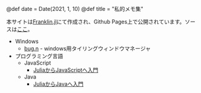 @def date = Date(2021, 1, 10)
@def title = "私的メモ集"



本サイトは[Franklin.jl](https://github.com/tlienart/Franklin.jl)にて作成され、Github Pages上で公開されています。ソースは[ここ](https://github.com/okshouiti/memo)。

- Windows
  - [bug.n](/windows/bug.n/) - windows用タイリングウィンドウマネージャ
- プログラミング言語
  - JavaScript
    - [JuliaからJavaScriptへ入門](/lang/javascript/julia2js/)
  - Java
    - [JuliaからJavaへ入門](/lang/java/julia2java/)
